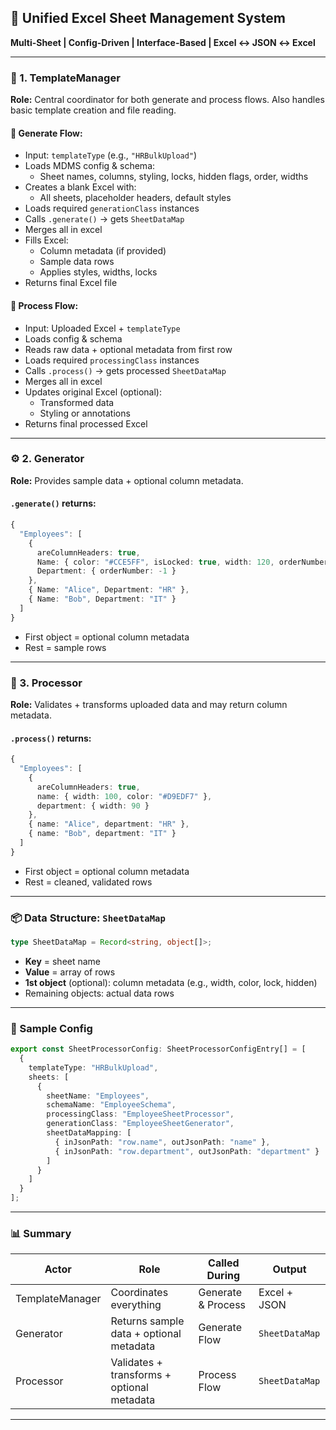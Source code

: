 ## 🧩 Unified Excel Sheet Management System  
**Multi-Sheet | Config-Driven | Interface-Based | Excel ↔ JSON ↔ Excel**

---

### 🧠 1. TemplateManager  
**Role:**  Central coordinator for both generate and process flows.
Also handles basic template creation and file reading.

#### 🔁 Generate Flow:
- Input: `templateType` (e.g., `"HRBulkUpload"`)
- Loads MDMS config & schema:
  - Sheet names, columns, styling, locks, hidden flags, order, widths
- Creates a blank Excel with:
  - All sheets, placeholder headers, default styles
- Loads required `generationClass` instances
- Calls `.generate()` → gets `SheetDataMap`
- Merges all in excel
- Fills Excel:
  - Column metadata (if provided)
  - Sample data rows
  - Applies styles, widths, locks
- Returns final Excel file

#### 🔁 Process Flow:
- Input: Uploaded Excel + `templateType`
- Loads config & schema
- Reads raw data + optional metadata from first row
- Loads required `processingClass` instances
- Calls `.process()` → gets processed `SheetDataMap`
- Merges all in excel
- Updates original Excel (optional):
  - Transformed data
  - Styling or annotations
- Returns final processed Excel

---

### ⚙️ 2. Generator  
**Role:** Provides sample data + optional column metadata.

#### `.generate()` returns:
```ts
{
  "Employees": [
    {
      areColumnHeaders: true,
      Name: { color: "#CCE5FF", isLocked: true, width: 120, orderNumber: -2 },
      Department: { orderNumber: -1 }
    },
    { Name: "Alice", Department: "HR" },
    { Name: "Bob", Department: "IT" }
  ]
}
```
- First object = optional column metadata  
- Rest = sample rows

---

### 🔬 3. Processor  
**Role:** Validates + transforms uploaded data and may return column metadata.

#### `.process()` returns:
```ts
{
  "Employees": [
    {
      areColumnHeaders: true,
      name: { width: 100, color: "#D9EDF7" },
      department: { width: 90 }
    },
    { name: "Alice", department: "HR" },
    { name: "Bob", department: "IT" }
  ]
}
```
- First object = optional column metadata  
- Rest = cleaned, validated rows

---

### 📦 Data Structure: `SheetDataMap`
```ts
type SheetDataMap = Record<string, object[]>;
```
- **Key** = sheet name  
- **Value** = array of rows  
- **1st object** (optional): column metadata (e.g., width, color, lock, hidden)  
- Remaining objects: actual data rows

---

### 🧪 Sample Config
```ts
export const SheetProcessorConfig: SheetProcessorConfigEntry[] = [
  {
    templateType: "HRBulkUpload",
    sheets: [
      {
        sheetName: "Employees",
        schemaName: "EmployeeSchema",
        processingClass: "EmployeeSheetProcessor",
        generationClass: "EmployeeSheetGenerator",
        sheetDataMapping: [
          { inJsonPath: "row.name", outJsonPath: "name" },
          { inJsonPath: "row.department", outJsonPath: "department" }
        ]
      }
    ]
  }
];
```

---

### 📊 Summary

| Actor           | Role                                      | Called During     | Output          |
|----------------|-------------------------------------------|-------------------|-----------------|
| TemplateManager| Coordinates everything                    | Generate & Process| Excel + JSON    |
| Generator       | Returns sample data + optional metadata   | Generate Flow     | `SheetDataMap`  |
| Processor       | Validates + transforms + optional metadata| Process Flow      | `SheetDataMap`  |

---
